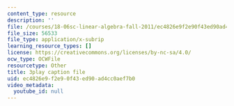 ```yaml
---
content_type: resource
description: ''
file: /courses/18-06sc-linear-algebra-fall-2011/ec4826e9f2e90f43ed90ad4cc0aef7b0_0MtwqhIwdrI.srt
file_size: 56533
file_type: application/x-subrip
learning_resource_types: []
license: https://creativecommons.org/licenses/by-nc-sa/4.0/
ocw_type: OCWFile
resourcetype: Other
title: 3play caption file
uid: ec4826e9-f2e9-0f43-ed90-ad4cc0aef7b0
video_metadata:
  youtube_id: null
---
```

